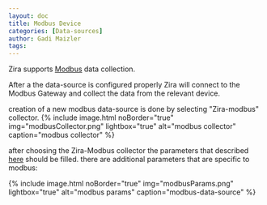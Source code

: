 ```yaml
---
layout: doc
title: Modbus Device
categories: [Data-sources]
author: Gadi Maizler
tags: 
---
```

Zira supports [Modbus](https://en.wikipedia.org/wiki/Modbus) data collection. 

After a the data-source is configured properly Zira will connect to the Modbus Gateway and collect the data from the relevant device.

creation of a new modbus data-source is done by selecting "Zira-modbus" collector.
{% include image.html noBorder="true" img="modbusCollector.png" lightbox="true" alt="modbus collector" caption="modbus collector" %}

after choosing the Zira-Modbus collector the parameters that described [here](../intoduction/#mandatory-configuration-parameters ) should be filled.
there are additional parameters that are specific to modbus:

{% include image.html noBorder="true" img="modbusParams.png" lightbox="true" alt="modbus params" caption="modbus-data-source" %}

